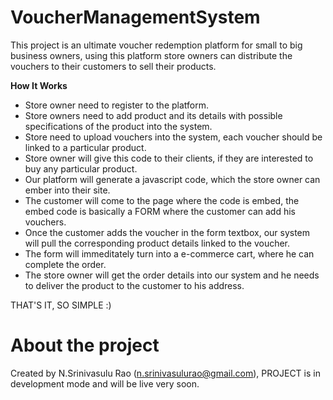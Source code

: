 # VoucherManagementSystem

This project is an ultimate voucher redemption platform for small to big business owners, using this platform store owners can distribute the vouchers to their customers to sell their products.

**How It Works**

* Store owner need to register to the platform.
* Store owners need to add product and its details with possible specifications of the product into the system.
* Store need to upload vouchers into the system, each voucher should be linked to a particular product.
* Store owner will give this code to their clients, if they are interested to buy any particular product.
* Our platform will generate a javascript code, which the store owner can ember into their site.
* The customer will come to the page where the code is embed, the embed code is basically a FORM where the customer can add his vouchers.
* Once the customer adds the voucher in the form textbox, our system will pull the corresponding product details linked to the voucher.
* The form will immeditately turn into a e-commerce cart, where he can complete the order.
* The store owner will get the order details into our system and he needs to deliver the product to the customer to his address.

THAT'S IT, SO SIMPLE :)

# About the project
Created by N.Srinivasulu Rao (n.srinivasulurao@gmail.com), PROJECT is in development mode and will be live very soon.





